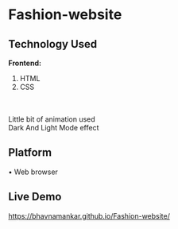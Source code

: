 # Fashion-website


## Technology Used

**Frontend:** 
1. HTML
2. CSS
<br>
<br>
Little bit of animation used <br>
Dark And Light Mode effect






## Platform
• Web browser
## Live Demo


https://bhavnamankar.github.io/Fashion-website/
